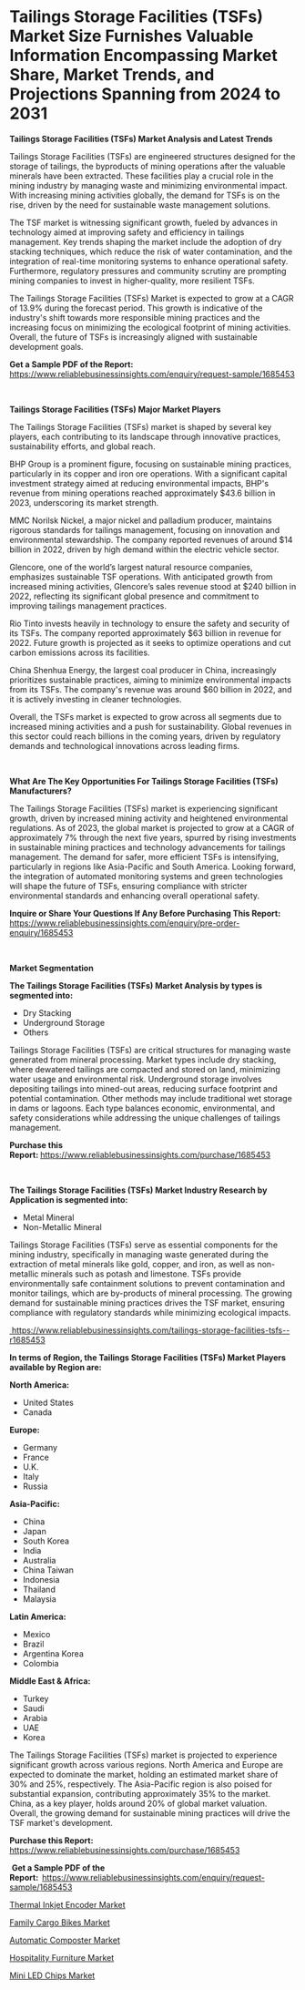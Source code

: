 <p><h1>Tailings Storage Facilities (TSFs) Market Size Furnishes Valuable Information Encompassing Market Share, Market Trends, and Projections Spanning from 2024 to 2031</h1></p><p><strong>Tailings Storage Facilities (TSFs) Market Analysis and Latest Trends</strong></p>
<p><p>Tailings Storage Facilities (TSFs) are engineered structures designed for the storage of tailings, the byproducts of mining operations after the valuable minerals have been extracted. These facilities play a crucial role in the mining industry by managing waste and minimizing environmental impact. With increasing mining activities globally, the demand for TSFs is on the rise, driven by the need for sustainable waste management solutions.</p><p>The TSF market is witnessing significant growth, fueled by advances in technology aimed at improving safety and efficiency in tailings management. Key trends shaping the market include the adoption of dry stacking techniques, which reduce the risk of water contamination, and the integration of real-time monitoring systems to enhance operational safety. Furthermore, regulatory pressures and community scrutiny are prompting mining companies to invest in higher-quality, more resilient TSFs.</p><p>The Tailings Storage Facilities (TSFs) Market is expected to grow at a CAGR of 13.9% during the forecast period. This growth is indicative of the industry's shift towards more responsible mining practices and the increasing focus on minimizing the ecological footprint of mining activities. Overall, the future of TSFs is increasingly aligned with sustainable development goals.</p></p>
<p><strong>Get a Sample PDF of the Report:&nbsp;</strong> <a href="https://www.reliablebusinessinsights.com/enquiry/request-sample/1685453?utm_campaign=63&utm_medium=2&utm_source=Github&utm_content=ia&utm_term=06102024&utm_id=tailings-storage-facilities-tsfs">https://www.reliablebusinessinsights.com/enquiry/request-sample/1685453</a></p>
<p>&nbsp;</p>
<p><strong>Tailings Storage Facilities (TSFs) Major Market Players</strong></p>
<p><p>The Tailings Storage Facilities (TSFs) market is shaped by several key players, each contributing to its landscape through innovative practices, sustainability efforts, and global reach. </p><p>BHP Group is a prominent figure, focusing on sustainable mining practices, particularly in its copper and iron ore operations. With a significant capital investment strategy aimed at reducing environmental impacts, BHP's revenue from mining operations reached approximately $43.6 billion in 2023, underscoring its market strength.</p><p>MMC Norilsk Nickel, a major nickel and palladium producer, maintains rigorous standards for tailings management, focusing on innovation and environmental stewardship. The company reported revenues of around $14 billion in 2022, driven by high demand within the electric vehicle sector.</p><p>Glencore, one of the world’s largest natural resource companies, emphasizes sustainable TSF operations. With anticipated growth from increased mining activities, Glencore’s sales revenue stood at $240 billion in 2022, reflecting its significant global presence and commitment to improving tailings management practices.</p><p>Rio Tinto invests heavily in technology to ensure the safety and security of its TSFs. The company reported approximately $63 billion in revenue for 2022. Future growth is projected as it seeks to optimize operations and cut carbon emissions across its facilities.</p><p>China Shenhua Energy, the largest coal producer in China, increasingly prioritizes sustainable practices, aiming to minimize environmental impacts from its TSFs. The company's revenue was around $60 billion in 2022, and it is actively investing in cleaner technologies.</p><p>Overall, the TSFs market is expected to grow across all segments due to increased mining activities and a push for sustainability. Global revenues in this sector could reach billions in the coming years, driven by regulatory demands and technological innovations across leading firms.</p></p>
<p>&nbsp;</p>
<p><strong>What Are The Key Opportunities For Tailings Storage Facilities (TSFs) Manufacturers?</strong></p>
<p><p>The Tailings Storage Facilities (TSFs) market is experiencing significant growth, driven by increased mining activity and heightened environmental regulations. As of 2023, the global market is projected to grow at a CAGR of approximately 7% through the next five years, spurred by rising investments in sustainable mining practices and technology advancements for tailings management. The demand for safer, more efficient TSFs is intensifying, particularly in regions like Asia-Pacific and South America. Looking forward, the integration of automated monitoring systems and green technologies will shape the future of TSFs, ensuring compliance with stricter environmental standards and enhancing overall operational safety.</p></p>
<p><strong>Inquire or Share Your Questions If Any Before Purchasing This Report:</strong> <a href="https://www.reliablebusinessinsights.com/enquiry/pre-order-enquiry/1685453?utm_campaign=63&utm_medium=2&utm_source=Github&utm_content=ia&utm_term=06102024&utm_id=tailings-storage-facilities-tsfs">https://www.reliablebusinessinsights.com/enquiry/pre-order-enquiry/1685453</a></p>
<p>&nbsp;</p>
<p><strong>Market Segmentation</strong></p>
<p><strong>The Tailings Storage Facilities (TSFs) Market Analysis by types is segmented into:</strong></p>
<p><ul><li>Dry Stacking</li><li>Underground Storage</li><li>Others</li></ul></p>
<p><p>Tailings Storage Facilities (TSFs) are critical structures for managing waste generated from mineral processing. Market types include dry stacking, where dewatered tailings are compacted and stored on land, minimizing water usage and environmental risk. Underground storage involves depositing tailings into mined-out areas, reducing surface footprint and potential contamination. Other methods may include traditional wet storage in dams or lagoons. Each type balances economic, environmental, and safety considerations while addressing the unique challenges of tailings management.</p></p>
<p><strong>Purchase this Report:&nbsp;</strong><a href="https://www.reliablebusinessinsights.com/purchase/1685453?utm_campaign=63&utm_medium=2&utm_source=Github&utm_content=ia&utm_term=06102024&utm_id=tailings-storage-facilities-tsfs">https://www.reliablebusinessinsights.com/purchase/1685453</a></p>
<p>&nbsp;</p>
<p><strong>The Tailings Storage Facilities (TSFs) Market Industry Research by Application is segmented into:</strong></p>
<p><ul><li>Metal Mineral</li><li>Non-Metallic Mineral</li></ul></p>
<p><p>Tailings Storage Facilities (TSFs) serve as essential components for the mining industry, specifically in managing waste generated during the extraction of metal minerals like gold, copper, and iron, as well as non-metallic minerals such as potash and limestone. TSFs provide environmentally safe containment solutions to prevent contamination and monitor tailings, which are by-products of mineral processing. The growing demand for sustainable mining practices drives the TSF market, ensuring compliance with regulatory standards while minimizing ecological impacts.</p></p>
<p><a href="https://www.reliablebusinessinsights.com/tailings-storage-facilities-tsfs--r1685453?utm_campaign=63&utm_medium=2&utm_source=Github&utm_content=ia&utm_term=06102024&utm_id=tailings-storage-facilities-tsfs">&nbsp;https://www.reliablebusinessinsights.com/tailings-storage-facilities-tsfs--r1685453</a></p>
<p><strong>In terms of Region, the Tailings Storage Facilities (TSFs) Market Players available by Region are:</strong></p>
<p>
    <p> <strong> North America: </strong>
        <ul>
            <li>United States</li>
            <li>Canada</li>
        </ul>
        </p> 
    <p> <strong> Europe: </strong>
        <ul>
            <li>Germany</li>
            <li>France</li>
            <li>U.K.</li>
            <li>Italy</li>
            <li>Russia</li>
        </ul>
        </p> 
    <p> <strong> Asia-Pacific: </strong>
        <ul>
            <li>China</li>
            <li>Japan</li>
            <li>South Korea</li>
            <li>India</li>
            <li>Australia</li>
            <li>China Taiwan</li>
            <li>Indonesia</li>
            <li>Thailand</li>
            <li>Malaysia</li>
        </ul>
        </p> 
    <p> <strong> Latin America: </strong>
        <ul>
            <li>Mexico</li>
            <li>Brazil</li>
            <li>Argentina Korea</li>
            <li>Colombia</li>
        </ul>
        </p> 
    <p> <strong> Middle East & Africa: </strong>
        <ul>
            <li>Turkey</li>
            <li>Saudi</li>
            <li>Arabia</li>
            <li>UAE</li>
            <li>Korea</li>
        </ul>
    </p>
    </p>
<p><p>The Tailings Storage Facilities (TSFs) market is projected to experience significant growth across various regions. North America and Europe are expected to dominate the market, holding an estimated market share of 30% and 25%, respectively. The Asia-Pacific region is also poised for substantial expansion, contributing approximately 35% to the market. China, as a key player, holds around 20% of global market valuation. Overall, the growing demand for sustainable mining practices will drive the TSF market's development.</p></p>
<p><strong>Purchase this Report: </strong><a href="https://www.reliablebusinessinsights.com/purchase/1685453?utm_campaign=63&utm_medium=2&utm_source=Github&utm_content=ia&utm_term=06102024&utm_id=tailings-storage-facilities-tsfs">https://www.reliablebusinessinsights.com/purchase/1685453</a></p>
<p>&nbsp;<strong>Get a Sample PDF of the Report:&nbsp;&nbsp;</strong><a href="https://www.reliablebusinessinsights.com/enquiry/request-sample/1685453?utm_campaign=63&utm_medium=2&utm_source=Github&utm_content=ia&utm_term=06102024&utm_id=tailings-storage-facilities-tsfs">https://www.reliablebusinessinsights.com/enquiry/request-sample/1685453</a></p>
<p><strong></strong></p>
<p><p><a href="https://github.com/NancyAlvarado586/Market-Research-Report-List-1/blob/main/thermal-inkjet-encoder-market.md?utm_campaign=63&utm_medium=2&utm_source=Github&utm_content=ia&utm_term=06102024&utm_id=tailings-storage-facilities-tsfs">Thermal Inkjet Encoder Market</a></p><p><a href="https://www.linkedin.com/pulse/family-cargo-bikes-market-indicators-size-regional-breakdown-qecke?utm_campaign=63&utm_medium=2&utm_source=Github&utm_content=ia&utm_term=06102024&utm_id=tailings-storage-facilities-tsfs">Family Cargo Bikes Market</a></p><p><a href="https://github.com/tambantaybe6/Market-Research-Report-List-1/blob/main/automatic-composter-market.md?utm_campaign=63&utm_medium=2&utm_source=Github&utm_content=ia&utm_term=06102024&utm_id=tailings-storage-facilities-tsfs">Automatic Composter Market</a></p><p><a href="https://www.linkedin.com/pulse/hospitality-furniture-market-overview-regional-outlook-competitive-yt0ke?utm_campaign=63&utm_medium=2&utm_source=Github&utm_content=ia&utm_term=06102024&utm_id=tailings-storage-facilities-tsfs">Hospitality Furniture Market</a></p><p><a href="https://issuu.com/reportprime-2/docs/mini-led-chips-market-size-2030.ppt_bf210b809deaaf?utm_campaign=63&utm_medium=2&utm_source=Github&utm_content=ia&utm_term=06102024&utm_id=tailings-storage-facilities-tsfs">Mini LED Chips Market</a></p></p>